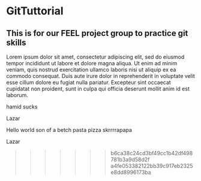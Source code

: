 # GitTuttorial
## This is for our FEEL project group to practice git skills



Lorem ipsum dolor sit amet, consectetur adipiscing elit, sed do eiusmod tempor incididunt ut labore et dolore magna aliqua. Ut enim ad minim veniam, quis nostrud exercitation ullamco laboris nisi ut aliquip ex ea commodo consequat. Duis aute irure dolor in reprehenderit in voluptate velit esse cillum dolore eu fugiat nulla pariatur. Excepteur sint occaecat cupidatat non proident, sunt in culpa qui officia deserunt mollit anim id est laborum.

hamid sucks

Lazar 


Hello world son of a betch pasta pizza skrrrrapapa 


Lazar 
>>>>>>> b6ca38c24cd3bf49cc1b42df498781b3a9d58d2f
>>>>>>> a4fe053382122bb39c917eb2325e8dd8996173ba
